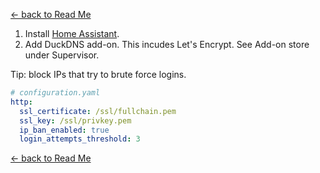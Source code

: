 [<- back to Read Me](https://github.com/defcon24bit/record-and-replay-RF-remote)

1. Install [Home Assistant](https://www.home-assistant.io/getting-started/).
2. Add DuckDNS add-on. This incudes Let's Encrypt.  See Add-on store under Supervisor.   

Tip: block IPs that try to brute force logins.
```yaml
# configuration.yaml
http:
  ssl_certificate: /ssl/fullchain.pem
  ssl_key: /ssl/privkey.pem 
  ip_ban_enabled: true
  login_attempts_threshold: 3
```

[<- back to Read Me](https://github.com/defcon24bit/record-and-replay-RF-remote)
